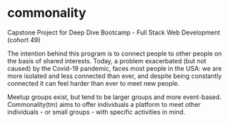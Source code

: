 # commonality
Capstone Project for Deep Dive Bootcamp - Full Stack Web Development (cohort 49)

The intention behind this program is to connect people to other people on the basis of shared interests. Today, a problem exacerbated (but not caused) by the Covid-19 pandemic, faces most people in the USA: we are more isolated and less connected than ever, and despite being constantly connected it can feel harder than ever to meet new people. 

Meetup groups exist, but tend to be larger groups and more event-based. Commonality(tm) aims to offer individuals a platform to meet other individuals - or small groups - with specific activities in mind.
